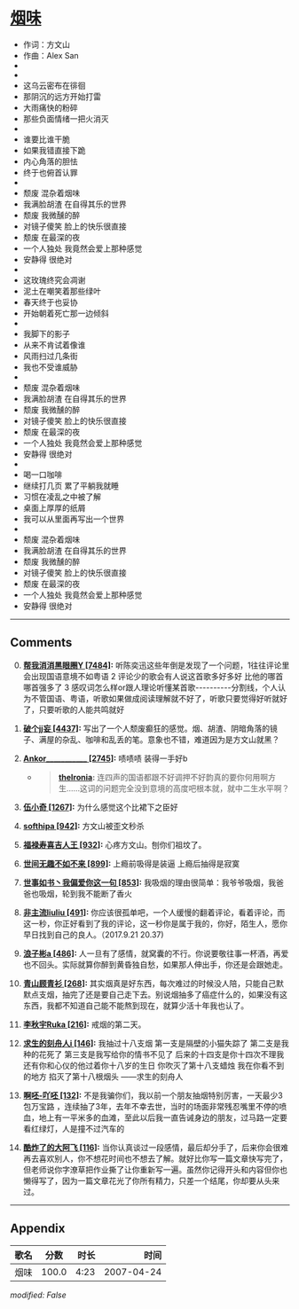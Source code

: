# [烟味](https://music.163.com/song?id=65525)

* 作词：方文山
* 作曲：Alex San
*
*
* 这乌云密布在徘徊
* 那阴沉的远方开始打雷
* 大雨痛快的粉碎
* 那些负面情绪一把火消灭
* 
* 谁要比谁干脆
* 如果我错直接下跪
* 内心角落的胆怯
* 终于也俯首认罪
* 
* 颓废 混杂着烟味
* 我满脸胡渣 在自得其乐的世界
* 颓废 我微醺的醉
* 对镜子傻笑 脸上的快乐很直接
* 颓废 在最深的夜
* 一个人独处 我竟然会爱上那种感觉
* 安静得 很绝对
* 
* 这玫瑰终究会凋谢
* 泥土在嘲笑着那些绿叶
* 春天终于也妥协
* 开始朝着死亡那一边倾斜
* 
* 我脚下的影子
* 从来不肯试着像谁
* 风雨扫过几条街
* 我也不受谁威胁
* 
* 颓废 混杂着烟味
* 我满脸胡渣 在自得其乐的世界
* 颓废 我微醺的醉
* 对镜子傻笑 脸上的快乐很直接
* 颓废 在最深的夜
* 一个人独处 我竟然会爱上那种感觉
* 安静得 很绝对
* 
* 喝一口咖啡
* 继续打几页 累了平躺我就睡
* 习惯在凌乱之中被了解
* 桌面上厚厚的纸屑
* 我可以从里面再写出一个世界
* 
* 颓废 混杂着烟味
* 我满脸胡渣 在自得其乐的世界
* 颓废 我微醺的醉
* 对镜子傻笑 脸上的快乐很直接
* 颓废 在最深的夜
* 一个人独处 我竟然会爱上那种感觉
* 安静得 很绝对


---

## Comments
0. **[帮我消消黑眼圈Y \[7484\]](https://music.163.com/#/user/home?id=29984195):** 听陈奕迅这些年倒是发现了一个问题，1往往评论里会出现国语意境不如粤语 2 评论少的歌会有人说这首歌多好多好 比他的哪首哪首强多了 3 感叹词怎么样or跟人理论听懂某首歌----------分割线，个人认为不管国语、粤语，听歌如果做成阅读理解就不好了，听歌只要觉得好听就好了，只要听歌的人能共鸣就好

1. **[破个jj妄 \[4437\]](https://music.163.com/#/user/home?id=9658095):** 写出了一个人颓废癫狂的感觉。烟、胡渣、阴暗角落的镜子、满屋的杂乱、咖啡和乱丢的笔。意象也不错，难道因为是方文山就黑？

2. **[Ankor___________ \[2745\]](https://music.163.com/#/user/home?id=48137400):** 啧啧啧 装得一手好b
	* > **[theIronia](https://music.163.com/#/user/home?id=47560215):** 连四声的国语都跟不好调押不好韵真的要你何用啊方生……这词的问题完全没到意境的高度吧根本就，就中二生水平啊？

3. **[伍小奇 \[1267\]](https://music.163.com/#/user/home?id=77154609):** 为什么感觉这个比裙下之臣好

4. **[softhipa \[942\]](https://music.163.com/#/user/home?id=41650715):** 方文山被歪文秒杀

5. **[福禄寿喜吉人王 \[932\]](https://music.163.com/#/user/home?id=73059536):** 心疼方文山。刨你们祖坟了。

6. **[世间无趣不如不来 \[899\]](https://music.163.com/#/user/home?id=322602086):** 上瘾前吸得是装逼 上瘾后抽得是寂寞

7. **[世事如书丶我偏爱你这一句 \[853\]](https://music.163.com/#/user/home?id=340112833):** 我吸烟的理由很简单：我爷爷吸烟，我爸爸也吸烟，轮到我不能断了香火

8. **[非主流liuliu \[491\]](https://music.163.com/#/user/home?id=94082564):** 你应该很孤单吧，一个人缓慢的翻着评论，看着评论，而这一秒，你正好看到了我的评论，这一秒你是属于我的，你好，陌生人，愿你早日找到自己的良人。（2017.9.21 20.37)

9. **[浪子彬a \[486\]](https://music.163.com/#/user/home?id=477825437):** 人一旦有了感情，就窝囊的不行。你说要敬往事一杯酒，再爱也不回头。实际就算你醉到黄昏独自愁，如果那人伸出手，你还是会跟她走。

10. **[青山顾青衫 \[268\]](https://music.163.com/#/user/home?id=272628446):** 其实烟真是好东西，每次难过的时候没人陪，只能自己默默点支烟，抽完了还是要自己走下去。别说烟抽多了癌症什么的，如果没有这东西，我都不知道自己能不能熬到现在，就算少活十年我也认了。

11. **[李秋宇Ruka \[216\]](https://music.163.com/#/user/home?id=442304622):** 戒烟的第二天。

12. **[求生的刻舟人i \[146\]](https://music.163.com/#/user/home?id=531399118):** 我抽过十八支烟 第一支是隔壁的小猫失踪了 第二支是我种的花死了 第三支是我写给你的情书不见了 后来的十四支是你十四次不理我 还有你和心仪的他过着你十八岁的生日 你吹灭了第十八支蜡烛 我在你看不到的地方 掐灭了第十八根烟头                   ——求生的刻舟人

13. **[啊呸-吖呸 \[132\]](https://music.163.com/#/user/home?id=254011748):** 不是我骗你们，我以前一个朋友抽烟特别厉害，一天最少3包万宝路 ，连续抽了3年，去年不幸去世，当时的场面非常残忍嘴里不停的喷血，地上有一平米多的血滩，至此以后我一直告诫身边的朋友，过马路一定要看红绿灯，人是撞不过汽车的

14. **[酷炸了的大阿飞 \[116\]](https://music.163.com/#/user/home?id=532823366):** 当你认真谈过一段感情，最后却分手了，后来你会很难再去喜欢别人，你不想花时间也不想去了解。就好比你写一篇文章快写完了，但老师说你字潦草把作业撕了让你重新写一遍。虽然你记得开头和内容但你也懒得写了，因为一篇文章花光了你所有精力，只差一个结尾，你却要从头来过。



---

## Appendix

|歌名|分数|时长|时间|
|:---|:---:|---:|---:|
|烟味|100.0|4:23|2007-04-24

*modified: False*